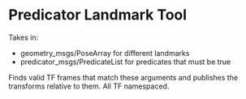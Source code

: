 # Predicator Landmark Tool

Takes in:
  - geometry_msgs/PoseArray for different landmarks
  - predicator_msgs/PredicateList for predicates that must be true

Finds valid TF frames that match these arguments and publishes the transforms relative to them. All TF namespaced.
